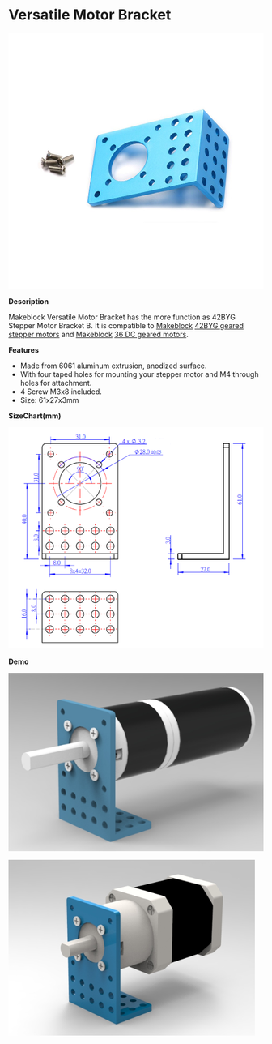 # Versatile Motor Bracket

![](../../../../.gitbook/assets/0%20%2865%29.jpeg)

**Description**

Makeblock Versatile Motor Bracket has the more function as 42BYG Stepper Motor Bracket B. It is compatible to [Makeblock](http://www.makeblock.cc/42byg-geared-stepper-motor/%22%20/t%20%22_blank) [42BYG geared stepper motors](http://www.makeblock.cc/42byg-geared-stepper-motor/%22%20/t%20%22_blank) and [Makeblock](http://www.makeblock.cc/36-dc-geared-motor-12v240rpm/%22%20/t%20%22_blank) [36 DC geared motors](http://www.makeblock.cc/36-dc-geared-motor-12v240rpm/%22%20/t%20%22_blank).

**Features**

* Made from 6061 aluminum extrusion, anodized surface.
* With four taped holes for mounting your stepper motor and M4 through holes for attachment.
* 4 Screw M3x8 included.
* Size: 61x27x3mm

**SizeChart\(mm\)**

![](../../../../.gitbook/assets/1%20%2825%29.png)

**Demo**

![](../../../../.gitbook/assets/2%20%2813%29.png)

![](../../../../.gitbook/assets/3%20%284%29.png)

